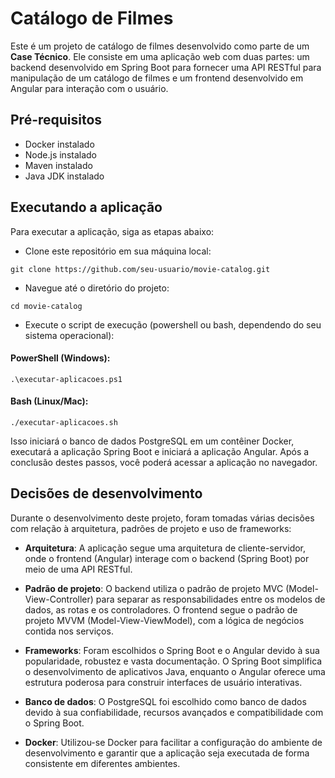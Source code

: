 # Catálogo de Filmes

Este é um projeto de catálogo de filmes desenvolvido como parte de um **Case Técnico**. Ele consiste em uma aplicação web com duas partes: um backend desenvolvido em Spring Boot para fornecer uma API RESTful para manipulação de um catálogo de filmes e um frontend desenvolvido em Angular para interação com o usuário.

## Pré-requisitos

- Docker instalado
- Node.js instalado
- Maven instalado
- Java JDK instalado

## Executando a aplicação

Para executar a aplicação, siga as etapas abaixo:


- Clone este repositório em sua máquina local:
```
git clone https://github.com/seu-usuario/movie-catalog.git
```

- Navegue até o diretório do projeto:
```
cd movie-catalog
```

- Execute o script de execução (powershell ou bash, dependendo do seu sistema operacional):

#### PowerShell (Windows):
```
.\executar-aplicacoes.ps1
```

#### Bash (Linux/Mac):
```
./executar-aplicacoes.sh
```

Isso iniciará o banco de dados PostgreSQL em um contêiner Docker, executará a aplicação Spring Boot e iniciará a aplicação Angular. Após a conclusão destes passos, você poderá acessar a aplicação no navegador.

## Decisões de desenvolvimento

Durante o desenvolvimento deste projeto, foram tomadas várias decisões com relação à arquitetura, padrões de projeto e uso de frameworks:

- **Arquitetura**: A aplicação segue uma arquitetura de cliente-servidor, onde o frontend (Angular) interage com o backend (Spring Boot) por meio de uma API RESTful.

- **Padrão de projeto**: O backend utiliza o padrão de projeto MVC (Model-View-Controller) para separar as responsabilidades entre os modelos de dados, as rotas e os controladores. O frontend segue o padrão de projeto MVVM (Model-View-ViewModel), com a lógica de negócios contida nos serviços.

- **Frameworks**: Foram escolhidos o Spring Boot e o Angular devido à sua popularidade, robustez e vasta documentação. O Spring Boot simplifica o desenvolvimento de aplicativos Java, enquanto o Angular oferece uma estrutura poderosa para construir interfaces de usuário interativas.

- **Banco de dados**: O PostgreSQL foi escolhido como banco de dados devido à sua confiabilidade, recursos avançados e compatibilidade com o Spring Boot.

- **Docker**: Utilizou-se Docker para facilitar a configuração do ambiente de desenvolvimento e garantir que a aplicação seja executada de forma consistente em diferentes ambientes.


